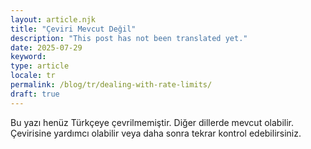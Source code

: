 ```yaml
---
layout: article.njk
title: "Çeviri Mevcut Değil"
description: "This post has not been translated yet."
date: 2025-07-29
keyword: 
type: article
locale: tr
permalink: /blog/tr/dealing-with-rate-limits/
draft: true
---
```


Bu yazı henüz Türkçeye çevrilmemiştir. Diğer dillerde mevcut olabilir. Çevirisine yardımcı olabilir veya daha sonra tekrar kontrol edebilirsiniz.
